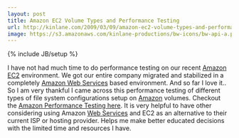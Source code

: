 ```yaml
---
layout: post
title: Amazon EC2 Volume Types and Performance Testing
url: http://kinlane.com/2009/03/09/amazon-ec2-volume-types-and-performance-testing/
image: https://s3.amazonaws.com/kinlane-productions/bw-icons/bw-api-a.png
---
```

{% include JB/setup %}
<p>
     I have not had much time to do performance testing on our recent <a class="zem_slink" title="Amazon EC2" rel="homepage" href="http://amazon.com">Amazon EC2</a> environment. We got our entire company migrated and stabilized in a completely <a class="zem_slink" title="Amazon Web Services" rel="wikipedia" href="http://en.wikipedia.org/wiki/Amazon_Web_Services">Amazon Web Services</a> based environment. And so far I love it.. So I am very thankful I came across this performance testing of different types of file system configurations setup on <a class="zem_slink" title="Amazon" rel="homepage" href="http://amazon.com/">Amazon</a> volumes. Checkout the <a href="http://af-design.com/blog/2009/02/27/amazon-ec2-disk-performance/">Amazon Performance Testing here</a>. It is very helpful to have other considering using Amazon <a class="zem_slink" title="Web service" rel="wikipedia" href="http://en.wikipedia.org/wiki/Web_service">Web Services</a> and EC2 as an alternative to their current ISP or hosting provider. Helps me make better educated decisions with the limited time and resources I have.
</p>